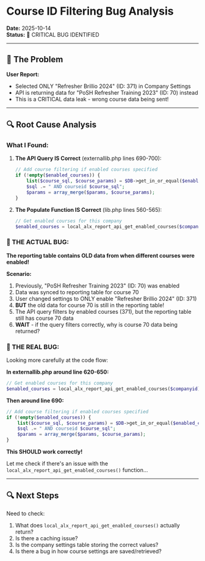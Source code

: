 # Course ID Filtering Bug Analysis

**Date:** 2025-10-14  
**Status:** 🔴 CRITICAL BUG IDENTIFIED

---

## 🐛 The Problem

**User Report:**
- Selected ONLY "Refresher Brillio 2024" (ID: 371) in Company Settings
- API is returning data for "PoSH Refresher Training 2023" (ID: 70) instead
- This is a CRITICAL data leak - wrong course data being sent!

---

## 🔍 Root Cause Analysis

### What I Found:

1. **The API Query IS Correct** (externallib.php lines 690-700):
   ```php
   // Add course filtering if enabled courses specified
   if (!empty($enabled_courses)) {
       list($course_sql, $course_params) = $DB->get_in_or_equal($enabled_courses, SQL_PARAMS_NAMED, 'course');
       $sql .= " AND courseid $course_sql";
       $params = array_merge($params, $course_params);
   }
   ```

2. **The Populate Function IS Correct** (lib.php lines 560-565):
   ```php
   // Get enabled courses for this company
   $enabled_courses = local_alx_report_api_get_enabled_courses($company->id);
   ```

### 🎯 THE ACTUAL BUG:

**The reporting table contains OLD data from when different courses were enabled!**

**Scenario:**
1. Previously, "PoSH Refresher Training 2023" (ID: 70) was enabled
2. Data was synced to reporting table for course 70
3. User changed settings to ONLY enable "Refresher Brillio 2024" (ID: 371)
4. **BUT** the old data for course 70 is still in the reporting table!
5. The API query filters by enabled courses (371), but the reporting table still has course 70 data
6. **WAIT** - if the query filters correctly, why is course 70 data being returned?

### 🚨 THE REAL BUG:

Looking more carefully at the code flow:

**In externallib.php around line 620-650:**
```php
// Get enabled courses for this company
$enabled_courses = local_alx_report_api_get_enabled_courses($companyid);
```

**Then around line 690:**
```php
// Add course filtering if enabled courses specified
if (!empty($enabled_courses)) {
    list($course_sql, $course_params) = $DB->get_in_or_equal($enabled_courses, SQL_PARAMS_NAMED, 'course');
    $sql .= " AND courseid $course_sql";
    $params = array_merge($params, $course_params);
}
```

**This SHOULD work correctly!**

Let me check if there's an issue with the `local_alx_report_api_get_enabled_courses()` function...

---

## 🔍 Next Steps

Need to check:
1. What does `local_alx_report_api_get_enabled_courses()` actually return?
2. Is there a caching issue?
3. Is the company settings table storing the correct values?
4. Is there a bug in how course settings are saved/retrieved?

